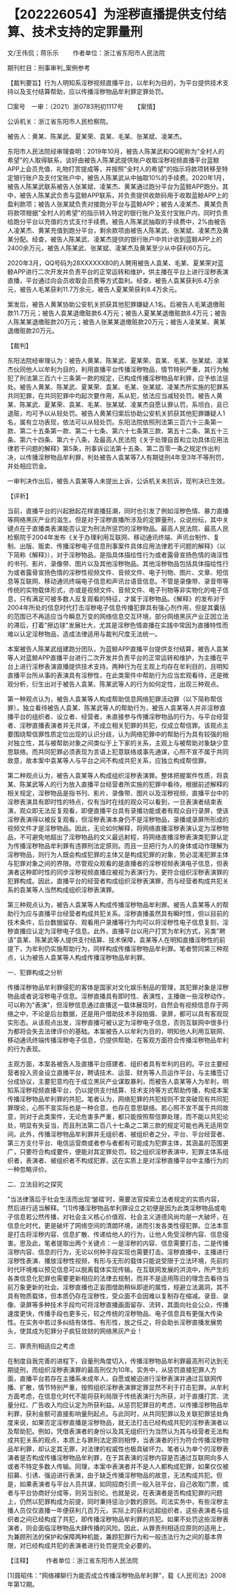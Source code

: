 # 【202226054】为淫秽直播提供支付结算、技术支持的定罪量刑

文/王伟侃；蒋乐乐 　　作者单位：浙江省东阳市人民法院

期刊栏目：刑事审判_案例参考

【裁判要旨】行为人明知系淫秽视频直播平台，以牟利为目的，为平台提供技术支持以及支付结算帮助，应以传播淫秽物品牟利罪定罪处罚。

□案号　一审：（2021）浙0783刑初1117号 　　【案情】

公诉机关：浙江省东阳市人民检察院。

被告人：黄某、陈某武、夏某荣、袁某、毛某、张某斌、凌某杰。

东阳市人民法院经审理查明：2019年10月，被告人陈某武和QQ昵称为"全村人的希望"的人取得联系，谈好由被告人陈某武提供账户收取淫秽视频直播平台蓝鲸APP上会员充值、礼物打赏提成等，并按照"全村人的希望"的指示将款项转移至特定银行账户及支付宝账户中，被告人陈某武从中抽取10%的手续费。2020年1月，被告人陈某武联系被告人张某斌、凌某杰、黄某通过跑分平台为蓝鲸APP跑分。其中，被告人陈某武负责与蓝鲸APP联系，并负责提供收款码用于收取蓝鲸APP上的盈利款项；被告人张某斌负责对接跑分平台与蓝鲸APP；被告人凌某杰、黄某负责将款项根据"全村人的希望"的指示转入特定的银行账户及支付宝账户内，同时负责给跑分平台以充值的方式支付手续费。被告人陈某武抽取的手续费中，2%由被告人凌某杰、黄某充值到跑分平台，剩余款项由被告人陈某武、张某斌、凌某杰及黄某分配。经查，被告人陈某武、凌某杰提供的银行账户中共计收到蓝鲸APP上的2400余万元，被告人陈某武、张某斌、凌某杰及黄某至少从中获利60万元。

2020年3月，QQ号码为28XXXXXX80的人聘用被告人袁某、毛某、夏某荣对蓝鲸APP进行二次开发并负责平台的正常运转和维护，供主播在平台上进行淫秽表演直播，平台通过向会员收取会员费等方式盈利。经查，被告人袁某获利6.4万余元，被告人毛某获利11.7万余元，被告人夏某荣获利8.4万余元。

案发后，被告人黄某协助公安机关抓获其他犯罪嫌疑人1名。后被告人毛某退缴赃款11.7万元；被告人袁某退缴赃款6.4万元；被告人夏某某退缴赃款8.4万元；被告人陈某某退缴赃款20万元；被告人张某某退缴赃款20万元；被告人凌某某、黄某退缴赃款20万元。

【裁判】

东阳法院经审理认为：被告人黄某、陈某武、夏某荣、袁某、毛某、张某斌、凌某杰伙同他人以牟利为目的，利用直播平台传播淫秽物品，情节特别严重，其行为触犯了刑法第三百六十三条第一款的规定，已构成传播淫秽物品牟利罪，应予依法惩处。被告人黄某、陈某武、夏某荣、袁某、毛某、张某斌、凌某杰所实施的犯罪系共同犯罪，在共同犯罪中均起次要作用，系从犯，依法应当减轻处罚。被告人黄某、陈某武、夏某荣、袁某、毛某、张某斌、凌某杰自愿认罪认罚，系坦白，且已退赃，均可予以从轻处罚。被告人黄某归案后协助公安机关抓获其他犯罪嫌疑人1名，属有立功表现，依法可以从轻处罚。东阳法院依照刑法第三百六十三条第一款、第二十五条第一款、第二十七条、第六十七条第三款、第五十二条、第五十三条、第六十四条、第六十八条，及最高人民法院《关于处理自首和立功具体应用法律若干问题的解释》第5条，刑事诉讼法第十五条、第二百零一条之规定作出判决，以传播淫秽物品牟利罪，判处被告人袁某等7人有期徒刑4年至3年不等刑罚，并处相应罚金。

一审判决作出后，被告人袁某等人未提出上诉，公诉机关未抗诉，现判决已生效。

【评析】

当前，直播平台的兴起掀起花样直播狂潮，同时也引发了例如淫秽色情、暴力直播等网络黑灰产业的滋生。但是对于淫秽直播所涉及的定罪量刑，众说纷纭，其中关键点在于直播类表演能否认定为刑法所惩罚的淫秽物品。最高人民法院、最高人民检察院于2004年发布《关于办理利用互联网、移动通讯终端、声讯台制作、复制、出版、贩卖、传播淫秽电子信息刑事案件具体应用法律若干问题的解释》（以下简称《解释》），对于淫秽物品，是指具体描绘性行为或者露骨宣扬色情的诲淫性的书刊、影片、录像带、图片以及其他淫秽物品。其他淫秽物品包括具体描绘性行为或者露骨宣扬色情的淫秽性视频文件、音频文件、电子刊物、图片、文章、短信息等互联网、移动通讯终端电子信息和声讯台语音信息。不管是录像带、录音带等传统的实物载体形式，亦或是视频文件、音频文件、电子刊物等非实物化的电子信息，只有满足可被多数人反复观看的特征，才属于淫秽物品。《解释》的发布对于2004年所处的信息时代打击淫秽电子信息传播犯罪具有强心剂作用，但是其囊括的范围已不再适应当今瞬息万变的网络信息交互环境，部分网络黑灰产业正因立法的滞后，打着"擦边球"发展壮大，尤其是淫秽色情直播在实践中常因为直播特性而难以认定淫秽物品，造成法律适用与裁判尺度无法统一。

本案被告人陈某武组建跑分团队，为蓝鲸APP直播平台提供支付结算，被告人袁某等人对蓝鲸APP直播平台进行二次开发并负责平台的正常运转和维护，为主播在平台上进行淫秽表演直播提供技术支持。两种行为在主观上均存在牟利目的，且明知直播平台所从事的表演具有淫秽性，在此类案件中帮助行为应当宏观看待，还是微观分析，衍生出对于被告人袁某、陈某武等人的行为如何定性，出现三种观点。

第一种观点认为，被告人袁某等人构成帮助信息网络犯罪活动罪（以下简称帮信罪）。独立看待被告人袁某、陈某武等人的帮助行为，被告人袁某等人并非淫秽直播平台的组织者、设立者、经营者，未直接参与传播淫秽物品的行为，与平台经营者、淫秽直播表演者并无共谋，不成立相关犯罪的共犯，仅成立帮信罪。该观点主要围绕帮信罪性质定位出现的认识分歧，认为网络犯罪中的帮助行为具有较强的相对独立性，其与被帮助对象之间类似于上下家的关系，主观上与被帮助对象缺少意思联络。而共同犯罪必须表现为言语上犯意联络或事先通谋，心照不宣不属于共同故意，故本案中袁某等人与平台之间不构成共犯关系，应独立构成帮信罪。

第二种观点认为，被告人袁某等人构成组织淫秽表演罪。整体把握案件性质，将袁某、陈某武等人的行为放入直播平台经营者所实施的犯罪中看待。根据前述解释的相关规定，淫秽物品是指书刊、影片、录像带、图片以及淫秽视频，直播平台中的淫秽表演具有即时性的特点，仅有当时在线的观众可以看到，一旦表演者结束表演，观众即无法反复观看，即便直播平台具有录播功能或者有观众自行录屏，使该淫秽表演得以被反复观看，但淫秽表演本身仍不是淫秽物品，录播或录屏所形成的视频文件才是淫秽物品。因此，无论如何解释，将网络直播淫秽表演认定为淫秽物品，不可避免地超出了淫秽物品的文义最远射程，将网络直播淫秽表演类犯罪认定为传播淫秽物品牟利罪有违罪刑法定原则。而且一旦把行为人的身体或动作理解为淫秽物品，则行为人既会构成犯罪的主体又是构成犯罪的对象，势必混淆犯罪主体与犯罪对象之间的界限。尽管观众观看的是直播者的淫秽视频表演电子信息，但表演者这种即时性的同步淫秽视频直播应被视为表演行为，更符合组织淫秽表演罪的犯罪构成。因此，直播平台的经营者构成组织淫秽表演罪，而与经营者构成共犯关系的袁某等人当然构成组织淫秽表演罪。

第三种观点认为，被告人袁某等人构成传播淫秽物品牟利罪。被告人袁某等人的帮助行为应与直播平台经营者构成共犯关系。淫秽直播虽然具有瞬时性，但以目前的技术条件，后台数据留存、观看用户录播等行为均可以将淫秽性电子信息复刻，淫秽直播应认定为淫秽电子信息。此外，直播平台以用户打赏为牟利方式，另类"聘请"袁某、陈某武等人提供支付结算、技术保障，袁某等人在明知直播淫秽性的前提下，为牟利仍实施帮助行为，同样构成传播淫秽物品牟利罪。笔者赞同第三种观点，认为被告人袁某等人构成传播淫秽物品牟利罪。

一、犯罪构成之分析

传播淫秽物品牟利罪侵犯的客体是国家对文化娱乐制品的管理，其犯罪对象是淫秽物品或者说淫秽电子信息。淫秽直播具有即时性、表演性，主播做一些淫秽动作，可以称为"表演"，但淫秽信息通过直播这一载体展现时，自然会有视频信息存于网络之中，不论是后台数据，还是用户借助技术手段拍摄、录屏，都可以具有客观现实形态。从该观点出发，淫秽直播可被认定为淫秽电子信息，否则互联网中很多行为都将会失去法律评价的基础。本案被告人以牟利为目的，明知他人利用互联网、移动通讯终端传播淫秽电子信息，仍提供帮助，在客观方面符合传播淫秽物品牟利的行为表现。

主观方面，本案各被告人及直播平台搭建者、组织者具有牟利的目的。平台主要经营者投入资金设立直播平台，聘请技术、运营、财务等人员运作平台，与主播签订分成协议，主要犯意均在于成立黑灰产业谋取暴利，而被告人袁某等人为牟利，明知系淫秽视频直播平台，仍以提供支付结算、技术支持等方式帮助传播，构成本案传播淫秽物品牟利罪的共犯。笔者认为，网络犯罪的共犯规则不宜突破现有共同犯罪理论，心照不宣实际也是一种合意，也存在意思联络。若心照不宣不属于共同故意，则对于此类案件，无论危害多严重，都只能按照帮信罪处理，而不能以共犯论处，明显有失妥当，而且刑法第二百八十七条之二第三款的规定可能也再无适用空间。此外，传播淫秽物品牟利罪并无组织者、被组织者之分，平台、平台经营者、第三方支付平台、电信运营商或者参与者都有可能成为犯罪主体，其涵盖的范围更广，只要符合构成要件，便能对其定罪处罚。较之组织淫秽表演中，犯罪主体系组织者，表演者、被组织者不构成犯罪，这在实质上是对淫秽直播平台中主播行为的一种忽略评价。

二、立法目的之探究

"当法律落后于社会生活而出现'皱褶'时，需要法官探索立法者规定的实质内容，然后进行适当解释。"\[1\]传播淫秽物品牟利罪设立之初便是因为此类淫秽物品或电子信息若公然传播，对社会主义核心价值观、社会主义道德风尚均是一大破坏，在信息化时代，更是破坏了网络空间的清朗环境，进而引发各类性侵犯罪。立法本意是打击将淫秽内容、信息扩散、传递给他人的行为，让他人免受淫秽内容、信息侵害。思及此，笔者提取出两个关键点：一是淫秽的内容、信息需要打击，二是传播淫秽内容、信息的行为，无论以何种手段实现也需要打击。淫秽直播中，主播进行淫秽性表演、播放淫秽性视频，有形与无形的载体只能说受限于立法环境，先前的时代环境难以预见信息可以脱离载体实现传输。在互联网发展的洪流中，所产生的各类信息化犯罪也需要更新相应的法律去规制，而并不是适用陈旧的理念去看待当前万象更新的社会。淫秽直播也正妄图借助稍纵即逝的属性，规避立法漏洞，其不具有物质载体，但本质仍存在淫秽性，受众面不会因难以复制存在缩减。录音、录像、录屏等多种技术手段均可将淫秽直播画面留存、流转，其面向社会公众，传播速度更快，传播手段也更多元，较之传统的淫秽物品、电子信息具有更强大传染性。在实务中若过多纠结有体性、有形性，放之任之，将会助长淫秽直播发展势头，使其成为犯罪分子疯狂敛财的网络黑灰产业！

三、罪责刑相适应之考虑

在制度自我完善的进程下，自量刑角度切入，传播淫秽物品牟利罪最高刑可达到无期徒刑，而组织淫秽表演罪的最高刑仅为10年。实务中，从惩罚直接犯罪人方面，直播平台若存在主播系未成年人，自愿或被迫进行淫秽表演并通过互联网传播、扩散，情节特别严重，按照组织淫秽表演罪定罪显然不利于打击犯罪。从牟利方面考虑，在信息化时代不能将获利局限于传统表演行为所获，对于直播打赏、流量分红、广告收入均应认定为所获利益。从惩罚犯罪目的考虑，以传播淫秽物品牟利罪，获利金额可直接影响量刑起点。与此同时，从共同犯罪以及关联犯罪惩处角度来说，如果否定淫秽直播是淫秽物品，就无法打击已经构成共犯的淫秽表演者以及帮助犯。例如，凭借表演者的身份以及其无组织行为当然认为其与经营者无法构成共犯关系的观点，本质上与罪刑法定原则相悖，当表演者的行为符合传播淫秽物品牟利罪，却认定其无罪，对法律的权威性也极具破坏力。笔者认为单个的淫秽表演者是否构成传播淫秽物品牟利罪，在于其表演的淫秽内容是否通过互联网向多人或者不特定多数人传输。同理，本案中表演者并不是人人都构成犯罪，如果仅仅被招募、引诱、强迫进行表演，由于缺乏传播淫秽物品的故意，无法构成共犯。但是，如果表演者与平台人员共谋，如同招商引资一般入驻平台，自己收取门票，或者与平台协商好分成等，则另当别论。也就是说，在表演者是否构成犯罪的问题上，仍然以犯罪构成为前提，同时秉持惩治少数的原则。司法实务中，有些淫秽主播人员仅仅直播一年便获利几百万元，实际上的获利远超组织者，这些表演者与组织者之间已经构成了共犯，即传播淫秽物品牟利罪的共犯。如果不处罚这些淫秽表演者，则会面临淫秽物品大肆传播的风险。因此，从罪责刑相适应原则的适用上，为兼顾刑法的保护和保障两种机能，兼顾犯罪行为和一般违法行为之间的基本界限，对已经构成共犯的表演者进行处罚是完全必要的。

【注释】 　　作者单位：浙江省东阳市人民法院

\[1\]聂昭伟："网络裸聊行为能否成立传播淫秽物品牟利罪"，载《人民司法》2008年第12期。